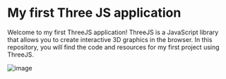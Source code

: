 # My first Three JS application

Welcome to my first ThreeJS application! ThreeJS is a JavaScript library that allows you to create interactive 3D graphics in the browser. In this repository, you will find the code and resources for my first project using ThreeJS.

![image](https://user-images.githubusercontent.com/86144666/209645789-78093475-a743-4866-8b0c-0d743ac2d063.png)
